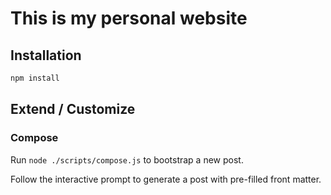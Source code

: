 # This is my personal website

## Installation

```bash
npm install
```

## Extend / Customize

### Compose

Run `node ./scripts/compose.js` to bootstrap a new post.

Follow the interactive prompt to generate a post with pre-filled front matter.
